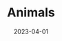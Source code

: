 ---
date: 2023-04-01
featured_image: DSCF1212.jpg
title: Animals
description:  Mostly cats
menus: "main"
weight: 2
featured: false
sort_by: Name
---